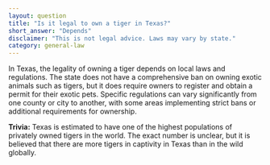 ```yaml
---
layout: question
title: "Is it legal to own a tiger in Texas?"
short_answer: "Depends"
disclaimer: "This is not legal advice. Laws may vary by state."
category: general-law
---
```

In Texas, the legality of owning a tiger depends on local laws and regulations. The state does not have a comprehensive ban on owning exotic animals such as tigers, but it does require owners to register and obtain a permit for their exotic pets. Specific regulations can vary significantly from one county or city to another, with some areas implementing strict bans or additional requirements for ownership.

**Trivia:** Texas is estimated to have one of the highest populations of privately owned tigers in the world. The exact number is unclear, but it is believed that there are more tigers in captivity in Texas than in the wild globally.
